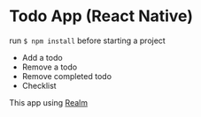 <h1>Todo App (React Native)</h1>

run
<code>$ npm install</code> before starting a project

- Add a todo
- Remove a todo
- Remove completed todo
- Checklist

This app using [Realm](https://realm.io)

